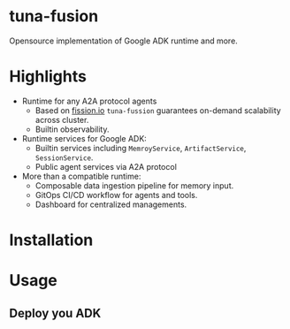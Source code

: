 # tuna-fusion

Opensource implementation of Google ADK runtime and more.

# Highlights

* Runtime for any A2A protocol agents
  * Based on [fission.io](https://fission.io/) `tuna-fussion` guarantees on-demand scalability across cluster.
  * Builtin observability.
* Runtime services for Google ADK:
  * Builtin services including `MemroyService`, `ArtifactService`, `SessionService`.
  * Public agent services via A2A protocol 
* More than a compatible runtime:
    * Composable data ingestion pipeline for memory input.  
    * GitOps CI/CD workflow for agents and tools.
    * Dashboard for centralized managements.

# Installation


# Usage

## Deploy you ADK